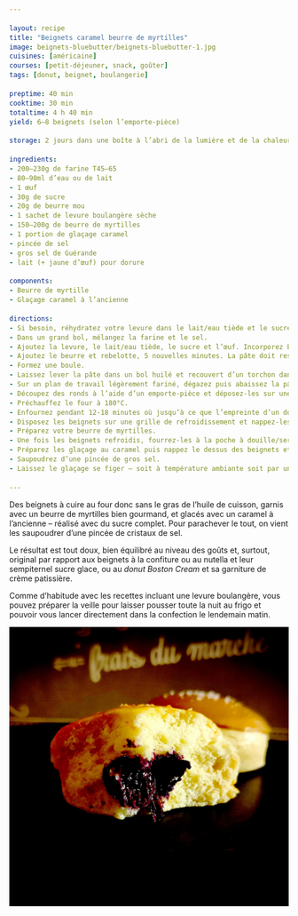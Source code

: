 ```yaml
---

layout: recipe
title: "Beignets caramel beurre de myrtilles"
image: beignets-bluebutter/beignets-bluebutter-1.jpg
cuisines: [américaine]
courses: [petit-déjeuner, snack, goûter]
tags: [donut, beignet, boulangerie]

preptime: 40 min
cooktime: 30 min
totaltime: 4 h 40 min
yield: 6–8 beignets (selon l’emporte-pièce)

storage: 2 jours dans une boîte à l’abri de la lumière et de la chaleur. 2–3 mois au congélateur sans glaçage. Pas de frigo car cela va assécher le beignet.

ingredients:
- 200–230g de farine T45–65
- 80–90ml d’eau ou de lait
- 1 œuf 
- 30g de sucre
- 20g de beurre mou
- 1 sachet de levure boulangère sèche
- 150–200g de beurre de myrtilles
- 1 portion de glaçage caramel
- pincée de sel 
- gros sel de Guérande
- lait (+ jaune d’œuf) pour dorure

components:
- Beurre de myrtille
- Glaçage caramel à l’ancienne

directions:
- Si besoin, réhydratez votre levure dans le lait/eau tiède et le sucre.
- Dans un grand bol, mélangez la farine et le sel.
- Ajoutez la levure, le lait/eau tiède, le sucre et l’œuf. Incorporez bien le tout – environ 5 minutes de pétrissage à la main, ou à vitesse lente au robot en raclant les bords si besoin.
- Ajoutez le beurre et rebelotte, 5 nouvelles minutes. La pâte doit rester un peu humide et bien élastique mais ne plus coller aux doigts/parois du bol du robot. Ajustez farine et liquide si besoin.
- Formez une boule.
- Laissez lever la pâte dans un bol huilé et recouvert d’un torchon dans un endroit chaud pendant 1h30–2h – ou au frigo pendant la nuit. Elle devrait avoir doublé de volume au bout de ce laps de temps.
- Sur un plan de travail légèrement fariné, dégazez puis abaissez la pâte au rouleau avec une épaisseur de 1cm.
- Découpez des ronds à l’aide d’un emporte-pièce et déposez-les sur une plaque de cuisson. Nappez-les du lait (mélangé avec un jaune d’œuf) à l’aide d’un pinceau puis recouvrez avec un torchon/du film alimentaire et laissez les beignets reposer pendant 30 minutes.
- Préchauffez le four à 180°C.
- Enfournez pendant 12-18 minutes où jusqu’à ce que l’empreinte d’un doigt se résorbe lentement quand on appuie sur le dessus du beignet.
- Disposez les beignets sur une grille de refroidissement et nappez-les entièrement d’eau frissonnante à l’aide d’un pinceau – pour les aider à conserver leur moelleux plus longtemps. Répétez l’opération quand l’eau a séché.
- Préparez votre beurre de myrtilles.
- Une fois les beignets refroidis, fourrez-les à la poche à douille/seringue.
- Préparez les glaçage au caramel puis nappez le dessus des beignets et disposez-les à nouveau sur la grille.
- Saupoudrez d’une pincée de gros sel.
- Laissez le glaçage se figer – soit à température ambiante soit par un passage rapide au frigo – avant de déguster.

---
```


Des beignets à cuire au four donc sans le gras de l’huile de cuisson, garnis avec un beurre de myrtilles bien gourmand, et glacés avec un caramel à l’ancienne – réalisé avec du sucre complet. Pour parachever le tout, on vient les saupoudrer d’une pincée de cristaux de sel.

Le résultat est tout doux, bien équilibré au niveau des goûts et, surtout, original par rapport aux beignets à la confiture ou au nutella et leur sempiternel sucre glace, ou au <i lang="en">donut Boston Cream</i> et sa garniture de crème patissière.

Comme d’habitude avec les recettes incluant une levure boulangère, vous pouvez préparer la veille pour laisser pousser toute la nuit au frigo et pouvoir vous lancer directement dans la confection le lendemain matin.

![Une mie bien douce, un fourrage au beurre de myrtilles ultra gourmand, un glaçage au caramel réhaussé par des cristaux de sel, le tout en fond un beignent super équilibré au terme de goût.](../images/beignets-bluebutter/beignets-bluebutter-2.jpg)